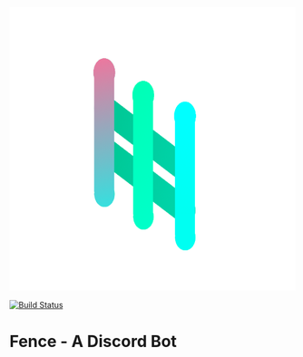<p align="center">
  <img height="500px" src="fence.png">
</p>

[![Build Status](https://travis-ci.org/LeeviKopakkala/Fence.svg?branch=master)](https://travis-ci.org/LeeviKopakkala/Fence.svg?branch=master)

# Fence - A Discord Bot
